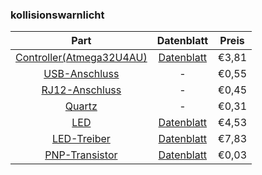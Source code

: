 ### kollisionswarnlicht

| Part   | Datenblatt | Preis |
|:---------------:|:---------------:|:---------------:|
|[Controller(Atmega32U4AU)](https://www.digikey.de/product-detail/de/microchip-technology/ATMEGA32U4-AU/ATMEGA32U4-AU-ND/1914602)| [Datenblatt](https://ww1.microchip.com/downloads/en/DeviceDoc/Atmel-7766-8-bit-AVR-ATmega16U4-32U4_Datasheet.pdf)  | €3,81 |
| [USB-Anschluss](https://www.digikey.de/product-detail/de/gct/USB3075-30-A/2073-USB3075-30-ACT-ND/9859705)| - | €0,55 | 
| [RJ12-Anschluss](https://www.digikey.de/product-detail/de/pulse-electronics-network/E5566-Q0LK22-L/553-2258-ND/1785239) | - | €0,45 |
| [Quartz](https://www.digikey.de/product-detail/de/txc-corporation/7A-16.000MAAJ-T/887-1086-2-ND/2118770) | - | €0,31 |
| [LED](https://www.digikey.de/product-detail/de/cree-inc/XHP50A-00-0000-0D0BJ40E2/XHP50A-00-0000-0D0BJ40E2TR-ND/5303071) | [Datenblatt](https://cree-led.com/media/documents/ds-XHP50.pdf) | €4,53 |
| [LED-Treiber](https://www.digikey.de/product-detail/de/leddynamics-inc/3021-D-E-1000/788-1107-ND/3114438) | [Datenblatt](http://www.leddynamics.com/wp-content/uploads/2018/11/03021_03023_BuckPuck_v3-1.pdf)| €7,83 |
| [PNP-Transistor](https://www.digikey.de/product-detail/de/micro-commercial-co/2N3906-AP/2N3906-APTB-ND/950400) | [Datenblatt](https://www.mccsemi.com/pdf/Products/2N3906(TO-92).pdf) | €0,03 |
